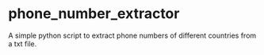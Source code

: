 # phone_number_extractor
A simple python script to extract phone numbers of different countries from a txt file.
